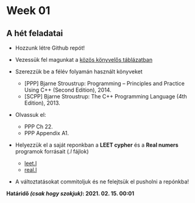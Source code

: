 # Week 01

## A hét feladatai

* Hozzunk létre Github repót!

* Vezessük fel magunkat a [közös könyvelős táblázatban](https://docs.google.com/spreadsheets/d/1tDAgucZAZexAMhHMxiqkfxeX09-vmQEi0LugbZf6TTk/edit?usp=sharing)

* Szerezzük be a félév folyamán használt könyveket
  - \[PPP\] Bjarne Stroustrup: Programming – Principles and Practice Using C++ (Second Edition), 2014.
  - \[SCPP\] Bjarne Stroustrup: The C++ Programming Language (4th Edition), 2013.

* Olvassuk el:
  - PPP Ch 22.
  - PPP Appendix A1.

* Helyezzük el a saját reponkban a **LEET cypher** és a **Real numers** programok forrásait (*.l* fájlok)
  - [leet.l](https://github.com/rbesenczi/Prog1/blob/main/week01/leet.l)
  - [real.l](https://github.com/rbesenczi/Prog1/blob/main/week01/real.l)

* A változtatásokat commitoljuk és ne felejtsük el pusholni a repónkba!

**Határidő *(csak hogy szokjuk)*: 2021. 02. 15. 00:01**
